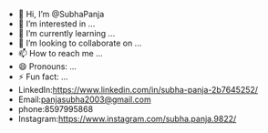 - 👋 Hi, I’m @SubhaPanja
- 👀 I’m interested in ...
- 🌱 I’m currently learning ...
- 💞️ I’m looking to collaborate on ...
- 📫 How to reach me ...
- 😄 Pronouns: ...
- ⚡ Fun fact: ...
- LinkedIn:https://www.linkedin.com/in/subha-panja-2b7645252/
- Email:panjasubha2003@gmail.com
- phone:8597995868
- Instagram:https://www.instagram.com/subha.panja.9822/

<!---
SubhaPanja/SubhaPanja is a ✨ special ✨ repository because its `README.md` (this file) appears on your GitHub profile.
You can click the Preview link to take a look at your changes.
--->
